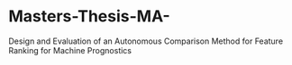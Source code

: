 # Masters-Thesis-MA-
Design and Evaluation of an Autonomous Comparison Method for Feature Ranking for Machine Prognostics
